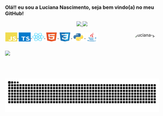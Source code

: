### Olá!! eu sou a Luciana Nascimento, seja bem vindo(a) no meu GitHub!

<div align="center">
  <a href="https://github.com/LucianaNascimento">
  <img height="180em" 
widtht="180em" src="https://github-readme-stats.vercel.app/api?username=LucianaNascimento&show_icons=true&theme=dracula&include_all_commits=true&count_private=true"/>
  <img height="180em" widtht="180em" src="https://github-readme-stats.vercel.app/api/top-langs/?username=LucianaNascimento&layout=compact&langs_count=7&theme=dracula"/>
</div>
<div style="display: inline_block"><br>
  <img align="center" alt="Rafa-Js" height="30" width="40" src="https://raw.githubusercontent.com/devicons/devicon/master/icons/javascript/javascript-plain.svg">
  <img align="center" alt="Rafa-Ts" height="30" width="40" src="https://raw.githubusercontent.com/devicons/devicon/master/icons/typescript/typescript-plain.svg">
  <img align="center" alt="Rafa-React" height="30" width="40" src="https://raw.githubusercontent.com/devicons/devicon/master/icons/react/react-original.svg">
  <img align="center" alt="Rafa-HTML" height="30" width="40" src="https://raw.githubusercontent.com/devicons/devicon/master/icons/html5/html5-original.svg">
  <img align="center" alt="Rafa-CSS" height="30" width="40" src="https://raw.githubusercontent.com/devicons/devicon/master/icons/css3/css3-original.svg">
  <img align="center" alt="Rafa-Python" height="30" width="40" src="https://raw.githubusercontent.com/devicons/devicon/master/icons/python/python-original.svg">
  <img align="center" alt="Rafa-Csharp" height="30" width="40" src="https://raw.githubusercontent.com/devicons/devicon/master/icons/java/java-original.svg">
  <img align="right" alt="luciana-pic" height="150" style="border-radius:50px;" src="https://cdn.discordapp.com/attachments/898488317845331990/898488375714136095/download20211005051320.png">
</div>
  
  ##
 
<div> 
  
 
  <a href="https://www.linkedin.com/in/luciana-nascimento-a5028439/" target="_blank"><img src="https://img.shields.io/badge/-LinkedIn-%230077B5?style=for-the-badge&logo=linkedin&logoColor=white" target="_blank"></a> 
 
  ![Snake animation](https://github.com/LucianaNascimento/LucianaNascimento/blob/output/github-contribution-grid-snake.svg)
 
</div>


